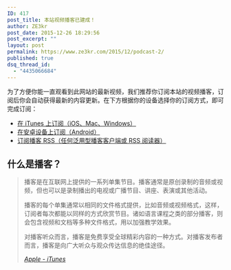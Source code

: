 ```yaml
---
ID: 417
post_title: 本站视频播客已建成！
author: ZE3kr
post_date: 2015-12-26 18:29:56
post_excerpt: ""
layout: post
permalink: https://www.ze3kr.com/2015/12/podcast-2/
published: true
dsq_thread_id:
  - "4435066684"
---
```

为了方便你能一直观看到此网站的最新视频，我们推荐你订阅本站的视频播客，订阅后你会自动获得最新的内容更新。在下方根据你的设备选择你的订阅方式，即可完成订阅：
<ul>
	<li><a href="https://itunes.apple.com/podcast/id1069724016?mt=2&amp;ls=1" target="_blank">在 iTunes 上订阅（iOS、Mac、Windows）</a></li>
	<li><a href="https://subscribeonandroid.com/ze3kr.com/feed/podcast/" target="_blank">在安卓设备上订阅（Android）</a></li>
	<li><a href="https://ze3kr.com/feed/podcast/" target="_blank">订阅播客 RSS（任何泛用型播客客户端或 RSS 阅读器）</a></li>
</ul>
<h2>什么是播客？</h2>
<blockquote>播客是在互联网上提供的一系列单集节目。播客通常是原创录制的音频或视频，但也可以是录制播出的电视或广播节目、讲座、表演或其他活动。

播客的每个单集通常以相同的文件格式提供，比如音频或视频格式，这样，订阅者每次都能以同样的方式欣赏节目。诸如语言课程之类的部分播客，则会包含视频和文档等多种文件格式，用以加强教学效果。

对播客听众而言，播客是免费享受全球精彩内容的一种方式。对播客发布者而言，播客是向广大听众与观众传达信息的绝佳途径。

<cite><a href="https://www.apple.com/cn/itunes/podcasts/fanfaq.html" target="_blank">Apple - iTunes</a></cite></blockquote>